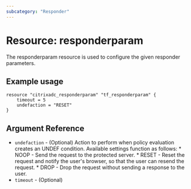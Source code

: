 ```yaml
---
subcategory: "Responder"
---
```


# Resource: responderparam

The responderparam resource is used to configure the given responder parameters.


## Example usage

```hcl
resource "citrixadc_responderparam" "tf_responderparam" {
	timeout = 5
	undefaction = "RESET"
}
```


## Argument Reference

* `undefaction` - (Optional) Action to perform when policy evaluation creates an UNDEF condition. Available settings function as follows: * NOOP - Send the request to the protected server. * RESET - Reset the request and notify the user's browser, so that the user can resend the request. * DROP - Drop the request without sending a response to the user.
* `timeout` - (Optional) 

